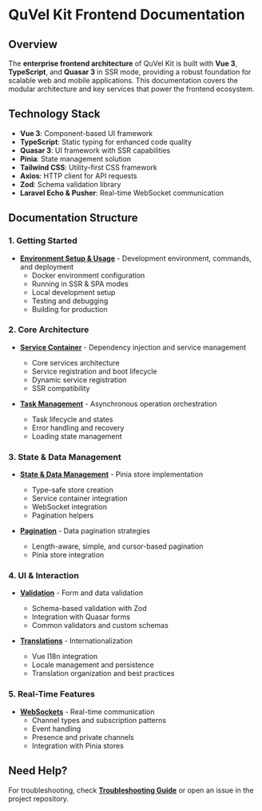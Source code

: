 # QuVel Kit Frontend Documentation

## Overview

The **enterprise frontend architecture** of QuVel Kit is built with **Vue 3**, **TypeScript**, and **Quasar 3** in SSR mode, providing a robust foundation for scalable web and mobile applications. This documentation covers the modular architecture and key services that power the frontend ecosystem.

## Technology Stack

- **Vue 3**: Component-based UI framework
- **TypeScript**: Static typing for enhanced code quality
- **Quasar 3**: UI framework with SSR capabilities
- **Pinia**: State management solution
- **Tailwind CSS**: Utility-first CSS framework
- **Axios**: HTTP client for API requests
- **Zod**: Schema validation library
- **Laravel Echo & Pusher**: Real-time WebSocket communication

## Documentation Structure

### 1. **Getting Started**

- **[Environment Setup & Usage](./frontend-usage.md)** - Development environment, commands, and deployment
  - Docker environment configuration
  - Running in SSR & SPA modes
  - Local development setup
  - Testing and debugging
  - Building for production

### 2. **Core Architecture**

- **[Service Container](./frontend-service-container.md)** - Dependency injection and service management
  - Core services architecture
  - Service registration and boot lifecycle
  - Dynamic service registration
  - SSR compatibility

- **[Task Management](./frontend-task-management.md)** - Asynchronous operation orchestration
  - Task lifecycle and states
  - Error handling and recovery
  - Loading state management

### 3. **State & Data Management**

- **[State & Data Management](./frontend-state-management.md)** - Pinia store implementation
  - Type-safe store creation
  - Service container integration
  - WebSocket integration
  - Pagination helpers

- **[Pagination](./frontend-pagination.md)** - Data pagination strategies
  - Length-aware, simple, and cursor-based pagination
  - Pinia store integration

### 4. **UI & Interaction**

- **[Validation](./frontend-validation.md)** - Form and data validation
  - Schema-based validation with Zod
  - Integration with Quasar forms
  - Common validators and custom schemas

- **[Translations](./frontend-translations.md)** - Internationalization
  - Vue I18n integration
  - Locale management and persistence
  - Translation organization and best practices

### 5. **Real-Time Features**

- **[WebSockets](./frontend-websockets.md)** - Real-time communication
  - Channel types and subscription patterns
  - Event handling
  - Presence and private channels
  - Integration with Pinia stores

## Need Help?

For troubleshooting, check **[Troubleshooting Guide](../troubleshooting.md)** or open an issue in the project repository.
